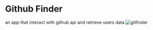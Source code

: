 # Github Finder 

an app that interact with github api and retrieve users data
![gitfinder](https://user-images.githubusercontent.com/49081526/158036996-71400ffc-6d27-44c3-94b2-efde5f53953f.PNG)
